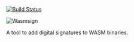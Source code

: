 [![Build Status](https://travis-ci.org/jedisct1/wasmsign.svg?branch=master)](https://travis-ci.org/jedisct1/wasmsign?branch=master)

![Wasmsign](https://raw.github.com/jedisct1/wasmsign/master/logo.png)

A tool to add digital signatures to WASM binaries.
